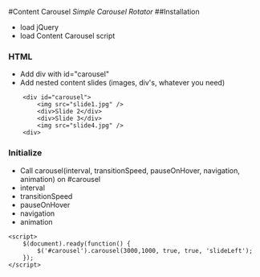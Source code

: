 #Content Carousel
_Simple Carousel Rotator_
##Installation

+ load jQuery 
+ load Content Carousel script

### HTML

+ Add div with id="carousel"
+ Add nested content slides (images, div's, whatever you need)
```
	<div id="carousel">
		<img src="slide1.jpg" />
		<div>Slide 2</div>
		<div>Slide 3</div>
		<img src="slide4.jpg" />
	<div>
```
### Initialize
+ Call carousel(interval, transitionSpeed, pauseOnHover, navigation, animation) on #carousel
+ interval  
+ transitionSpeed
+ pauseOnHover
+ navigation
+ animation
```
<script>
	$(document).ready(function() {
		$('#carousel').carousel(3000,1000, true, true, 'slideLeft');
	});
</script>
```

